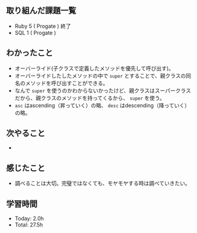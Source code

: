## 取り組んだ課題一覧
- Ruby 5 ( Progate ) 終了
- SQL 1 ( Progate )
## わかったこと
- オーバーライド(子クラスで定義したメソッドを優先して呼び出す)。
- オーバーライドしたしたメソッドの中で ```super``` とすることで、親クラスの同名のメソッドを呼び出すことができる。
- なんで ```super``` を使うのかわからないかったけど、親クラスはスーパークラスだから、親クラスのメソッドを持ってくるから、 ```super``` を使う。
- ```asc``` はascending（昇っていく）の略、 ```desc``` はdescending（降っていく）の略。
## 次やること
- 
## 感じたこと
- 調べることは大切。完璧ではなくても、モヤモヤする時は調べていきたい。
## 学習時間
- Today: 2.0h
- Total: 27.5h
